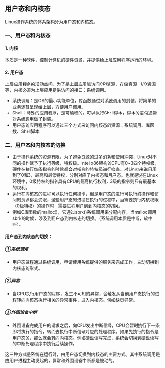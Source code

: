 ## 用户态和内核态

Linux操作系统的体系架构分为用户态和内核态。
### 一、用户态和内核态
#### 1. 内核
本质是一种软件，控制计算机的硬件资源，并提供给上层应用程序运行的环境。
#### 2. 用户态
上层应用程序的活动空间。为了是上层应用能访问CPI资源、存储资源、I/O资源等，内核必须为上层应用提供访问的接口：系统调用。

- 系统调用：是OS的最小功能单位，库函数通过对系统调用的封装，将简单的业务逻辑呈现给上层，方便用户调用。
- Shell：特殊的应用程序，是可编程的，可以执行Shell脚本，脚本的语句通常对系统调用做了封装。
- 用户态的应用程序可以通过三个方式来访问内核态的资源：系统调用、库函数、Shell脚本

### 二、用户态和内核态的切换
- 由于操作系统的资源有限，为了避免资源的过多消耗和使用冲突，Linux对不同的操作赋予了执行等级，特权级。Intel x86架构的CPU有0~3四个特权级，硬件在执行每条指令的时候都会对指令的特权级进行检查。对Linux来说只用到了0和3，最高和最低特权，分别对应了内核态和用户态。也就是说在Linux环境中，0级特权的指令具有CPU的最高执行权利，3级的指令则只有最基本的权利。
- 运行在内核态的进程可以执行任何操作，但是用户态的进行可执行的操作和访问的资源都会受限，这些用户态的进程在执行的过程中，当需要执行内核权限（0级特权）的操作时，需要进程用户到到内核态的切换。
- 例如C库函数的malloc()，它通过sbrk()系统调用来分配内存，当malloc调用sbrk的时候，涉及到用户态到内核态的切换。（系统调用本质是中断，软中断）。

#### 用户态到内核态的切换：
##### ①系统调用
- 用户态进程通过系统调用，申请使用系统提供的服务来完成工作，主动切换到内核态的形式。
##### ②异常
- 当CPU执行用户态的程序，发生不可知的异常，会触发从当前用户态执行的进程转向内核态执行相关的异常事件，进入内核态。例如缺页异常。
##### ③外围设备中断
- 外围设备完成用户的请求之后，向CPU发出中断信号，CPU会暂时执行下一条即将执行的指令，转而去执行中断信号对应的处理程序。如果先执行的指令是用户态的，那么就会转向内核态。例如硬盘读写完成，系统会切换到硬盘读写的中断处理程序中执行后续操作。

这三种方式是系统在运行时，由用户态切换到内核态的主要方式。其中系统调用是由用户进程主动发起的，异常和外围设备中断都是被动的。
